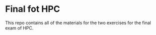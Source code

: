 # Final fot HPC

This repo contains all of the materials for the two exercises for the final exam of HPC.
